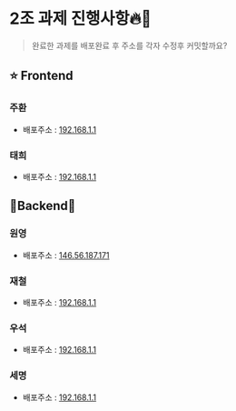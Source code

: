# 2조 과제 진행사항🔥👋

> 완료한 과제를 배포완료 후 주소를 각자 수정후 커밋할까요?

## ⭐ Frontend

### 주환 

- 배포주소 : [192.168.1.1](http://192.168.1.1)

### 태희 

- 배포주소 : [192.168.1.1](http://192.168.1.1)

## 👾Backend👾

### 원영

- 배포주소 : [146.56.187.171](http://146.56.187.171)

### 재철

- 배포주소 : [192.168.1.1](http://192.168.1.1)

### 우석

- 배포주소 : [192.168.1.1](http://192.168.1.1)

### 세명 

- 배포주소 : [192.168.1.1](http://192.168.1.1)
